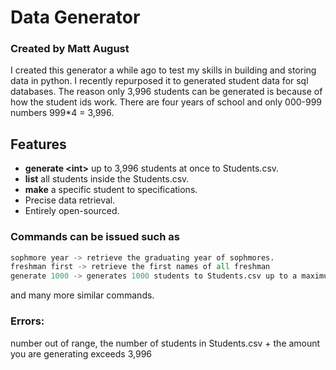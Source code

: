 # Data Generator
### Created by Matt August

I created this generator a while ago to test my skills in building and storing data in python. I recently repurposed it to generated student data for sql databases. The reason only 3,996 students can be generated is because of how the student ids work. There are four years of school and only 000-999 numbers 999*4 = 3,996.

## Features

- **generate \<int>** up to 3,996 students at once to Students.csv.
- **list** all students inside the Students.csv.
- **make** a specific student to specifications.
- Precise data retrieval.
- Entirely open-sourced.

### Commands can be issued such as
```python
sophmore year -> retrieve the graduating year of sophmores.
freshman first -> retrieve the first names of all freshman
generate 1000 -> generates 1000 students to Students.csv up to a maximum of 3,996 students
```
and many more similar commands.

  
### Errors:
number out of range, the number of students in Students.csv + the amount you are generating exceeds 3,996
